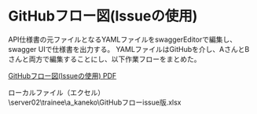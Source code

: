 # GitHubフロー図(Issueの使用)

API仕様書の元ファイルとなるYAMLファイルをswaggerEditorで編集し、swagger UIで仕様書を出力する。
YAMLファイルはGitHubを介し、AさんとBさんと両方で編集することにし、以下作業フローをまとめた。

[GitHubフロー図(Issueの使用) PDF](https://github.com/akekaneko/swagger-sample/blob/master/GitHubFlow.pdf)

ローカルファイル（エクセル）  
\\server02\trainee\a_kaneko\GitHubフローissue版.xlsx
